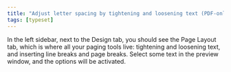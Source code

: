 ```yaml
---
title: "Adjust letter spacing by tightening and loosening text (PDF-only)"
tags: [typeset]
---
```

 
<html><body><section data-type="chapter" class="hsecchapter" data-hederis-type="hsecchapter" id="page-layout-menu" data-pi-attrs="id: page-layout-menu; data-tags: typeset;" role="doc-chapter" data-tags="typeset" data-author-name=" " data-book-title=" " title="Adjust letter spacing by tightening and loosening text (PDF-only)"><p class="hblkp" data-hederis-type="hblkp" id="p1Va757iE">In the left sidebar, next to the Design tab, you should see the Page Layout tab, which is where all your paging tools live: tightening and loosening text, and inserting line breaks and page breaks. Select some text in the preview window, and the options will be activated.</p></section></body></html>
